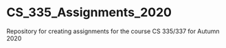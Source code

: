 # CS_335_Assignments_2020
Repository for creating assignments for the course CS 335/337 for Autumn 2020
